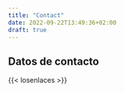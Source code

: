 ```yaml
---
title: "Contact"
date: 2022-09-22T13:49:36+02:00
draft: true
---
```


## Datos de contacto

{{< losenlaces >}}
